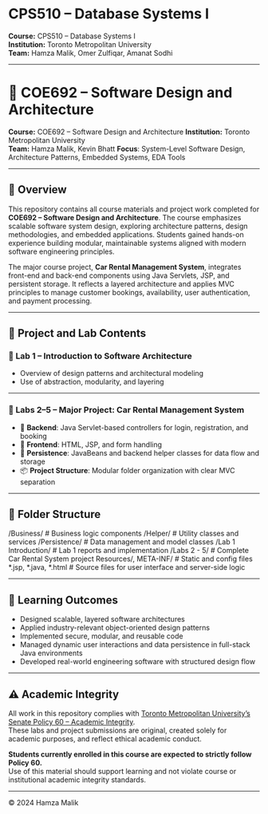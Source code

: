 # CPS510 – Database Systems I

**Course:** CPS510 – Database Systems I  
**Institution:** Toronto Metropolitan University  
**Team:** Hamza Malik, Omer Zulfiqar, Amanat Sodhi  

---

# 🚗 COE692 – Software Design and Architecture 

**Course:** COE692 – Software Design and Architecture
**Institution:** Toronto Metropolitan University  
**Team:** Hamza Malik, Kevin Bhatt
**Focus**: System-Level Software Design, Architecture Patterns, Embedded Systems, EDA Tools

---

## 📘 Overview  
This repository contains all course materials and project work completed for **COE692 – Software Design and Architecture**. The course emphasizes scalable software system design, exploring architecture patterns, design methodologies, and embedded applications. Students gained hands-on experience building modular, maintainable systems aligned with modern software engineering principles.

The major course project, **Car Rental Management System**, integrates front-end and back-end components using Java Servlets, JSP, and persistent storage. It reflects a layered architecture and applies MVC principles to manage customer bookings, availability, user authentication, and payment processing.

---

## 🧪 Project and Lab Contents  
### 🔹 Lab 1 – Introduction to Software Architecture  
- Overview of design patterns and architectural modeling  
- Use of abstraction, modularity, and layering  

---

### 🔹 Labs 2–5 – Major Project: Car Rental Management System  
- 🧱 **Backend**: Java Servlet-based controllers for login, registration, and booking  
- 🎨 **Frontend**: HTML, JSP, and form handling  
- 💾 **Persistence**: JavaBeans and backend helper classes for data flow and storage  
- 📦 **Project Structure**: Modular folder organization with clear MVC separation  

---

## 📁 Folder Structure  
/Business/ # Business logic components
/Helper/ # Utility classes and services
/Persistence/ # Data management and model classes
/Lab 1 Introduction/ # Lab 1 reports and implementation
/Labs 2 - 5/ # Complete Car Rental System project
Resources/, META-INF/ # Static and config files
*.jsp, *.java, *.html # Source files for user interface and server-side logic

---

## 🎯 Learning Outcomes  
- Designed scalable, layered software architectures  
- Applied industry-relevant object-oriented design patterns  
- Implemented secure, modular, and reusable code  
- Managed dynamic user interactions and data persistence in full-stack Java environments  
- Developed real-world engineering software with structured design flow  

---

## ⚠️ Academic Integrity  

All work in this repository complies with [Toronto Metropolitan University’s Senate Policy 60 – Academic Integrity](https://www.torontomu.ca/senate/policies/pol60.pdf).  
These labs and project submissions are original, created solely for academic purposes, and reflect ethical academic conduct.

**Students currently enrolled in this course are expected to strictly follow Policy 60.**  
Use of this material should support learning and not violate course or institutional academic integrity standards.

---

© 2024 Hamza Malik  
